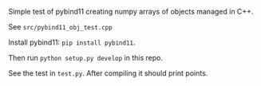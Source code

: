 Simple test of pybind11 creating numpy arrays of objects managed in C++.

See `src/pybind11_obj_test.cpp`

Install pybind11: `pip install pybind11`.

Then run `python setup.py develop` in this repo.

See the test in `test.py`. After compiling it should print points.
